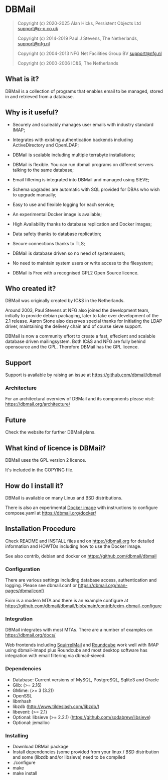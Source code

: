 # DBMail

> Copyright (c) 2020-2025 Alan Hicks, Persistent Objects Ltd support@p-o.co.uk
>
> Copyright (c) 2014-2019 Paul J Stevens, The Netherlands, support@nfg.nl
>
> Copyright (c) 2004-2013 NFG Net Facilities Group BV support@nfg.nl
>
> Copyright (c) 2000-2006 IC&S, The Netherlands

## What is it?

DBMail is a collection of programs that enables email to be managed, stored in
and retrieved from a database.

## Why is it useful?

- Securely and scaleably manages user emails with industry standard IMAP;

- Integrates with existing authentication backends including ActiveDirectory
  and OpenLDAP;

- DBMail is scalable including multiple terrabyte installations;

- DBMail is flexible. You can run dbmail programs on different servers talking
  to the same database;

- Email filtering is integrated into DBMail and managed using SIEVE;

- Schema upgrades are automatic with SQL provided for DBAs who wish to upgrade
  manually;

- Easy to use and flexible logging for each service;

- An experimental Docker image is available;

- High Availability thanks to database replication and Docker images;

- Data safety thanks to database replication;

- Secure connections thanks to TLS;

- DBMail is database driven so no need of systemusers;

- No need to maintain system users or write access to the filesystem;

- DBMail is Free with a recognised GPL2 Open Source licence.

## Who created it?

DBMail was originally created by IC&S in the Netherlands.

Around 2003, Paul Stevens at NFG also joined the development team, initially to
provide debian packaging, later to take over development of the 2.1 release.
Aaron Stone also deserves special thanks for initiating the LDAP driver,
maintaining the delivery chain and of course sieve support.

DBMail is now a community effort to create a fast, effecient and scalable
database driven mailingsystem. Both IC&S and NFG are fully behind opensource
and the GPL. Therefore DBMail has the GPL licence.

## Support

Support is available by raising an issue at https://github.com/dbmail/dbmail

### Architecture

For an architectural overview of DBMail and its components please visit:
https://dbmail.org/architecture/

## Future

Check the website for further DBMail plans.

## What kind of licence is DBMail?

DBMail uses the GPL version 2 licence. 

It's included in the COPYING file.

## How do I install it?

DBMail is available on many Linux and BSD distributions.

There is also an experimental
[Docker image](https://hub.docker.com/r/alanhicks/dbmail)
with instructions to configure compose.yaml at
https://dbmail.org/docker/

## Installation Procedure

Check README and INSTALL files and on https://dbmail.org for detailed
information and HOWTOs including how to use the Docker image.

See also contrib, debian and docker on https://github.com/dbmail/dbmail

### Configuration

There are various settings including database access, authentication and
logging. Please see dbmail.conf or https://dbmail.org/man-pages/dbmailconf/

Exim is a modern MTA and there is an example configure at
https://github.com/dbmail/dbmail/blob/main/contrib/exim-dbmail-configure

### Integration

DBMail integrates with most MTAs. There are a number of examples on
https://dbmail.org/docs/

Web frontends including [SquirrelMail](https://squirrelmail.org/) and
[Roundcube](https://roundcube.net/) work well with IMAP using dbmail-imapd
plus Roundcube and most desktop software has integration with email filtering
via dbmail-sieved.

### Dependencies

* Database: Current versions of MySQL, PostgreSQL, Sqlite3 and Oracle
* Glib: (>= 2.16)
* GMime: (>= 3 (3.2))
* OpenSSL
* libmhash
* libzdb (http://www.tildeslash.com/libzdb/)
* libevent: (>= 2.1)
* Optional: libsieve (>= 2.2.1) (https://github.com/sodabrew/libsieve)
* Optional: jemalloc

### Installing

* Download DBMail package
* Install dependencies (some provided from your linux / BSD distribution and
  some (libzdb and/or libsieve) need to be compiled
* ./configure
* make 
* make install
